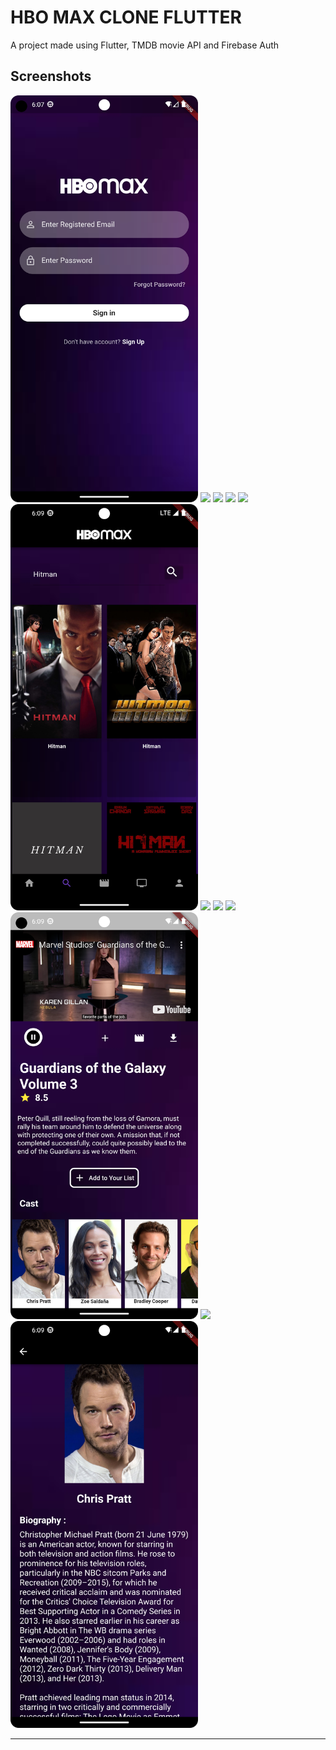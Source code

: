 # HBO MAX CLONE FLUTTER

A project made using Flutter, TMDB movie API and Firebase Auth

## Screenshots 
<img src="/Screenshots/login.png" width="300">  <img src="/Screenshots/home.png" width="300"> 
<img src="/Screenshots/home_2.png" width="300">  <img src="/Screenshots/home_3.png" width="300"> 
<img src="/Screenshots/search.png" width="300">  <img src="/Screenshots/search_results.png" width="300"> 
<img src="/Screenshots/movies.png" width="300">  <img src="/Screenshots/series.png" width="300"> 
<img src="/Screenshots/movie_info.png" width="300">  <img src="/Screenshots/trailer.png" width="300"> 
<img src="/Screenshots/cast.png" width="300">  <img src="/Screenshots/cast_details.png" width="300"> 

----------------------------------



